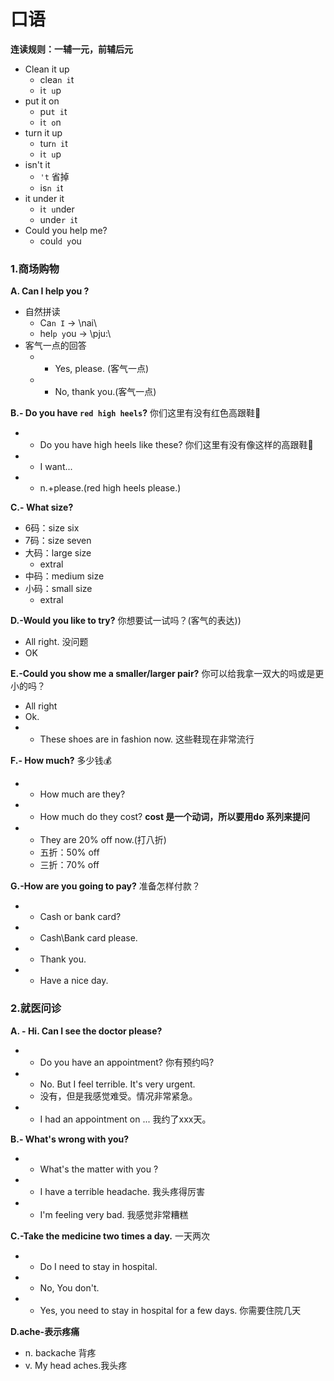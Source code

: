 # 口语

**连读规则：一辅一元，前辅后元**

* Clean it up
  * clea`n i`t
  * i`t u`p
* put it on
  * pu`t i`t
  * i`t o`n
* turn it up
  * tur`n i`t
  * i`t u`p
* isn't it
  * `'t` 省掉
  * is`n i`t
* it under it
  * i`t u`nder
  * unde`r i`t
* Could you help me?
  * coul`d y`ou

### 1.商场购物
**A. Can I help you ?**
* 自然拼读
  * Ca`n I` -> \nai\
  * hel`p y`ou -> \pju:\
* 客气一点的回答
  * - Yes, please. (客气一点)
  * - No, thank you.(客气一点)

**B.- Do you have `red high heels`?** 你们这里有没有红色高跟鞋👠
  * - Do you have high heels like these? 你们这里有没有像这样的高跟鞋👠
  * - I want...
  * - n.+please.(red high heels please.)

**C.- What size?**
  * 6码：size six
  * 7码：size seven
  * 大码：large size
    * extral
  * 中码：medium size
  * 小码：small size
    * extral

**D.-Would you like to try?** 你想要试一试吗？(客气的表达))
  * All right. 没问题 
  * OK 

**E.-Could you show me a smaller/larger pair?** 你可以给我拿一双大的吗或是更小的吗？
  * All right
  * Ok.
  * - These shoes are in fashion now. 这些鞋现在非常流行

**F.- How much?** 多少钱💰
  * - How much are they?
  * - How much do they cost? **cost 是一个动词，所以要用do 系列来提问**
  * - They are 20% off now.(打八折)
    * 五折：50% off
    * 三折：70% off

**G.-How are you going to pay?** 准备怎样付款？
  * - Cash or bank card?
  * - Cash\Bank card please.
  * - Thank you.
  * - Have a nice day.

### 2.就医问诊
**A. - Hi. Can I see the doctor please?**
* - Do you have an appointment? 你有预约吗?
* - No. But I feel terrible. It's very urgent.
  * 没有，但是我感觉难受。情况非常紧急。
* - I had an appointment on ... 我约了xxx天。

**B.- What's wrong with you?**
* - What's the matter with you ?
* - I have a terrible headache. 我头疼得厉害
* - I'm feeling very bad. 我感觉非常糟糕

**C.-Take the medicine two times a day.** 一天两次
* - Do I need to stay in hospital.
* - No, You don't.
* - Yes, you need to stay in hospital for a few days. 你需要住院几天

**D.ache-表示疼痛**
* n. backache 背疼
* v. My head aches.我头疼





